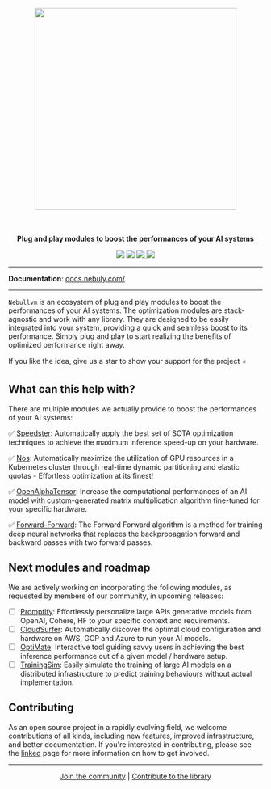 <p align="center">
<br><br><br>
<a https://docs.nebuly.com/welcome/quick-start"><img src="https://user-images.githubusercontent.com/83510798/208247207-861541f0-b968-484c-8a0c-0fb110399c16.png" width="400px"></a>
<br><br><br>
</p>

<p align="center">
<b>Plug and play modules to boost the performances of your AI systems</b>
</p>

<p align=center>
<a href="https://pypi.org/project/nebullvm/"><img src="https://badge.fury.io/py/nebullvm.svg"></a>
<a href="https://pypistats.org/packages/nebullvm"><img src="https://pepy.tech/badge/nebullvm"></a>
<a href="https://discord.gg/77d5kGSa8e"><img src="https://img.shields.io/badge/Discord-1.1k-blueviolet?logo=discord&amp;logoColor=white&style=round">
<a href="https://twitter.com/nebuly_ai"><img src="https://img.shields.io/twitter/url.svg?label=Follow%20%40nebuly_ai&style=social&url=https%3A%2F%2Ftwitter.com-nebuly_ai"></a>


</a>
  
---

**Documentation**: <a href="https://docs.nebuly.com/" target="_blank"> docs.nebuly.com/ </a>

---

`Nebullvm` is an ecosystem of plug and play modules to boost the performances of your AI systems. The optimization modules are stack-agnostic and work with any library. They are designed to be easily integrated into your system, providing a quick and seamless boost to its performance. Simply plug and play to start realizing the benefits of optimized performance right away.

If you like the idea, give us a star to show your support for the project ⭐


## **What can this help with?**

There are multiple modules we actually provide to boost the performances of your AI systems:

✅ [Speedster](https://github.com/nebuly-ai/nebullvm/blob/main/apps/accelerate/speedster): Automatically apply the best set of SOTA optimization techniques to achieve the maximum inference speed-up on your hardware.

✅ [Nos](https://github.com/nebuly-ai/nos): Automatically maximize the utilization of GPU resources in a Kubernetes cluster through real-time dynamic partitioning and elastic quotas - Effortless optimization at its finest!

✅ [OpenAlphaTensor](https://github.com/nebuly-ai/nebullvm/tree/main/apps/accelerate/open_alpha_tensor): Increase the computational performances of an AI model with custom-generated matrix multiplication algorithm fine-tuned for your specific hardware.

✅ [Forward-Forward](https://github.com/nebuly-ai/nebullvm/tree/main/apps/accelerate/forward_forward): The Forward Forward algorithm is a method for training deep neural networks that replaces the backpropagation forward and backward passes with two forward passes.

## Next modules and roadmap
We are actively working on incorporating the following modules, as requested by members of our community, in upcoming releases:

- [ ]  [Promptify](https://github.com/nebuly-ai/nebullvm/blob/main/apps/extract/promptify): Effortlessly personalize large APIs generative models from OpenAI, Cohere, HF to your specific context and requirements.
- [ ]  [CloudSurfer](https://github.com/nebuly-ai/nebullvm/blob/main/apps/accelerate/cloud_surfer): Automatically discover the optimal cloud configuration and hardware on AWS, GCP and Azure to run your AI models.
- [ ]  [OptiMate](https://github.com/nebuly-ai/nebullvm/blob/main/apps/accelerate/optimate): Interactive tool guiding savvy users in achieving the best inference performance out of a given model / hardware setup.
- [ ]  [TrainingSim](https://github.com/nebuly-ai/nebullvm/blob/main/apps/simulate/training_sim): Easily simulate the training of large AI models on a distributed infrastructure to predict training behaviours without actual implementation.

## Contributing
As an open source project in a rapidly evolving field, we welcome contributions of all kinds, including new features, improved infrastructure, and better documentation. If you're interested in contributing, please see the [linked](https://docs.nebuly.com/welcome/questions-and-contributions) page for more information on how to get involved.

---

<p align="center">
  <a href="https://discord.gg/RbeQMu886J">Join the community</a> |
  <a href="https://docs.nebuly.com/contributions/">Contribute to the library</a>
</p>
